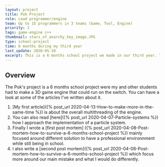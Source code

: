 ```yaml
---
layout: project
title: Pok Project
role: Lead programmer/engine
team: Up to 15 programmers in 3 teams (Game, Tool, Engine)
priority: 1
tags: game-engine c++
thumbnail: stars_of_anarchy_key_image.JPG
type: school-project
time: 6 months during my third year
last_update: 2020-05-10
excerpt: This is a 6 months school project we made in our third year. The objective was to do a game (Stars of Anarchy) running on the Nintendo Switch using a custom game engine (PokEngine). We separated the team in three main groups, Game, Tool and Engine. I was leading the overall team and also more specifically the engine's team. I implemented most of the core feature used in the engine as the graphic engine, physics engine, entity manager, resource manager, and so on.
---
```


## Overview
The Pok's project is a 6 months school project were my and other students had to make a 3D game engine that could run on the switch. You can have a look at some of the articles I've written about it.

1. [My first article]({% post_url 2020-04-13-How-to-make-more-in-the-same-time %}) is about the overall multithreading of the engine. 
2. You can also read [here]({% post_url 2020-04-07-Particle-systems %}) how I approach the implementation of a particle system.
3. Finally I wrote a [first post mortem] ({% post_url 2020-04-08-Post-mortem-how-to-survive-a-6-months-school-project %}) mainly focused around different solution to have a professional environnment while still being in school. 
4. I also write a [second post mortem]({% post_url 2020-04-08-Post-mortem-how-to-survive-a-6-months-school-project %}) which focus more around our main mistake and what I would do differently.
